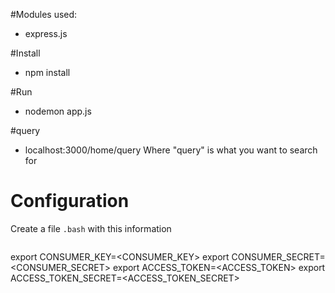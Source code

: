 #Modules used:
- express.js 

#Install
- npm install 

#Run
- nodemon app.js

#query
- localhost:3000/home/query
  Where "query" is what you want to search for 


# Configuration
Create a file `.bash` with this information
```
```
export CONSUMER_KEY=<CONSUMER_KEY>
export CONSUMER_SECRET=<CONSUMER_SECRET>
export ACCESS_TOKEN=<ACCESS_TOKEN>
export ACCESS_TOKEN_SECRET=<ACCESS_TOKEN_SECRET>
```
